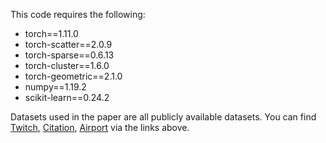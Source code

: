 This code requires the following:
* torch==1.11.0
* torch-scatter==2.0.9
* torch-sparse==0.6.13
* torch-cluster==1.6.0
* torch-geometric==2.1.0
* numpy==1.19.2
* scikit-learn==0.24.2

Datasets used in the paper are all publicly available datasets. You can find
[Twitch](https://github.com/benedekrozemberczki/datasets#twitch-social-networks),
[Citation](https://github.com/yuntaodu/ASN/tree/main/data),
[Airport](https://drive.google.com/drive/folders/1zlluWoeukD33ZxwaTRQi3jCdD0qC-I2j)
via the links above.
